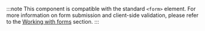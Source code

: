 :::note
This component is compatible with the standard `<form>`
element. For more information on form submission and client-side validation,
please refer to the [Working with forms](/guides/working-with-forms)
section.
:::